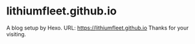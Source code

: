 # lithiumfleet.github.io
A blog setup by Hexo.
URL: https://lithiumfleet.github.io
Thanks for your visiting.
